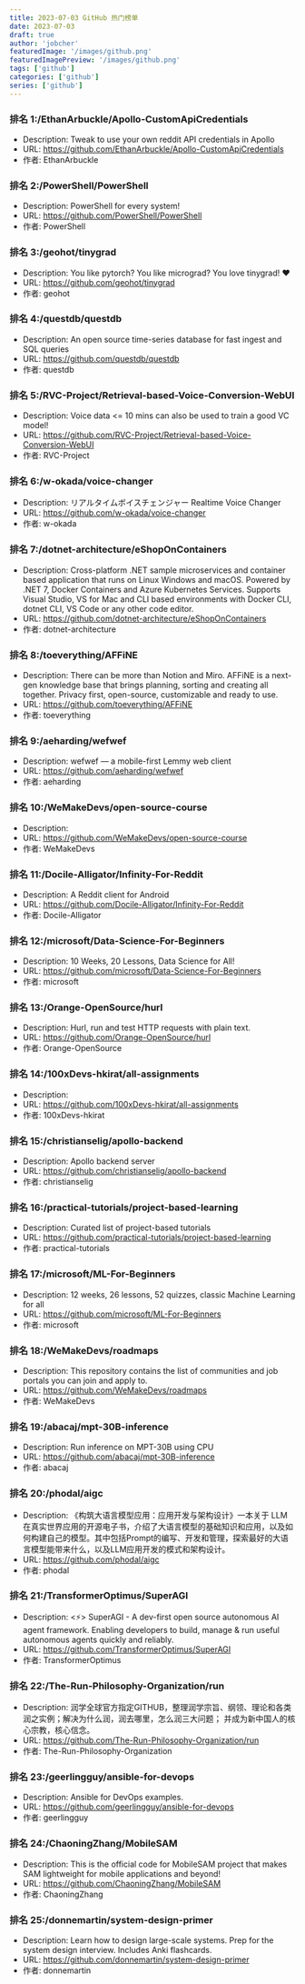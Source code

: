 ```yaml
---
title: 2023-07-03 GitHub 热门榜单
date: 2023-07-03
draft: true
author: 'jobcher'
featuredImage: '/images/github.png'
featuredImagePreview: '/images/github.png'
tags: ['github']
categories: ['github']
series: ['github']
---
```


### 排名 1:/EthanArbuckle/Apollo-CustomApiCredentials
- Description: Tweak to use your own reddit API credentials in Apollo
- URL: https://github.com/EthanArbuckle/Apollo-CustomApiCredentials
- 作者: EthanArbuckle 

### 排名 2:/PowerShell/PowerShell
- Description: PowerShell for every system!
- URL: https://github.com/PowerShell/PowerShell
- 作者: PowerShell 

### 排名 3:/geohot/tinygrad
- Description: You like pytorch? You like micrograd? You love tinygrad! ❤️
- URL: https://github.com/geohot/tinygrad
- 作者: geohot 

### 排名 4:/questdb/questdb
- Description: An open source time-series database for fast ingest and SQL queries
- URL: https://github.com/questdb/questdb
- 作者: questdb 

### 排名 5:/RVC-Project/Retrieval-based-Voice-Conversion-WebUI
- Description: Voice data <= 10 mins can also be used to train a good VC model!
- URL: https://github.com/RVC-Project/Retrieval-based-Voice-Conversion-WebUI
- 作者: RVC-Project 

### 排名 6:/w-okada/voice-changer
- Description: リアルタイムボイスチェンジャー Realtime Voice Changer
- URL: https://github.com/w-okada/voice-changer
- 作者: w-okada 

### 排名 7:/dotnet-architecture/eShopOnContainers
- Description: Cross-platform .NET sample microservices and container based application that runs on Linux Windows and macOS. Powered by .NET 7, Docker Containers and Azure Kubernetes Services. Supports Visual Studio, VS for Mac and CLI based environments with Docker CLI, dotnet CLI, VS Code or any other code editor.
- URL: https://github.com/dotnet-architecture/eShopOnContainers
- 作者: dotnet-architecture 

### 排名 8:/toeverything/AFFiNE
- Description: There can be more than Notion and Miro. AFFiNE is a next-gen knowledge base that brings planning, sorting and creating all together. Privacy first, open-source, customizable and ready to use.
- URL: https://github.com/toeverything/AFFiNE
- 作者: toeverything 

### 排名 9:/aeharding/wefwef
- Description: wefwef — a mobile-first Lemmy web client
- URL: https://github.com/aeharding/wefwef
- 作者: aeharding 

### 排名 10:/WeMakeDevs/open-source-course
- Description: 
- URL: https://github.com/WeMakeDevs/open-source-course
- 作者: WeMakeDevs 

### 排名 11:/Docile-Alligator/Infinity-For-Reddit
- Description: A Reddit client for Android
- URL: https://github.com/Docile-Alligator/Infinity-For-Reddit
- 作者: Docile-Alligator 

### 排名 12:/microsoft/Data-Science-For-Beginners
- Description: 10 Weeks, 20 Lessons, Data Science for All!
- URL: https://github.com/microsoft/Data-Science-For-Beginners
- 作者: microsoft 

### 排名 13:/Orange-OpenSource/hurl
- Description: Hurl, run and test HTTP requests with plain text.
- URL: https://github.com/Orange-OpenSource/hurl
- 作者: Orange-OpenSource 

### 排名 14:/100xDevs-hkirat/all-assignments
- Description: 
- URL: https://github.com/100xDevs-hkirat/all-assignments
- 作者: 100xDevs-hkirat 

### 排名 15:/christianselig/apollo-backend
- Description: Apollo backend server
- URL: https://github.com/christianselig/apollo-backend
- 作者: christianselig 

### 排名 16:/practical-tutorials/project-based-learning
- Description: Curated list of project-based tutorials
- URL: https://github.com/practical-tutorials/project-based-learning
- 作者: practical-tutorials 

### 排名 17:/microsoft/ML-For-Beginners
- Description: 12 weeks, 26 lessons, 52 quizzes, classic Machine Learning for all
- URL: https://github.com/microsoft/ML-For-Beginners
- 作者: microsoft 

### 排名 18:/WeMakeDevs/roadmaps
- Description: This repository contains the list of communities and job portals you can join and apply to.
- URL: https://github.com/WeMakeDevs/roadmaps
- 作者: WeMakeDevs 

### 排名 19:/abacaj/mpt-30B-inference
- Description: Run inference on MPT-30B using CPU
- URL: https://github.com/abacaj/mpt-30B-inference
- 作者: abacaj 

### 排名 20:/phodal/aigc
- Description: 《构筑大语言模型应用：应用开发与架构设计》一本关于 LLM 在真实世界应用的开源电子书，介绍了大语言模型的基础知识和应用，以及如何构建自己的模型。其中包括Prompt的编写、开发和管理，探索最好的大语言模型能带来什么，以及LLM应用开发的模式和架构设计。
- URL: https://github.com/phodal/aigc
- 作者: phodal 

### 排名 21:/TransformerOptimus/SuperAGI
- Description: <⚡️> SuperAGI - A dev-first open source autonomous AI agent framework. Enabling developers to build, manage & run useful autonomous agents quickly and reliably.
- URL: https://github.com/TransformerOptimus/SuperAGI
- 作者: TransformerOptimus 

### 排名 22:/The-Run-Philosophy-Organization/run
- Description: 润学全球官方指定GITHUB，整理润学宗旨、纲领、理论和各类润之实例；解决为什么润，润去哪里，怎么润三大问题； 并成为新中国人的核心宗教，核心信念。
- URL: https://github.com/The-Run-Philosophy-Organization/run
- 作者: The-Run-Philosophy-Organization 

### 排名 23:/geerlingguy/ansible-for-devops
- Description: Ansible for DevOps examples.
- URL: https://github.com/geerlingguy/ansible-for-devops
- 作者: geerlingguy 

### 排名 24:/ChaoningZhang/MobileSAM
- Description: This is the official code for MobileSAM project that makes SAM lightweight for mobile applications and beyond!
- URL: https://github.com/ChaoningZhang/MobileSAM
- 作者: ChaoningZhang 

### 排名 25:/donnemartin/system-design-primer
- Description: Learn how to design large-scale systems. Prep for the system design interview. Includes Anki flashcards.
- URL: https://github.com/donnemartin/system-design-primer
- 作者: donnemartin 


